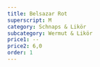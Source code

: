 ```yaml
---
title: Belsazar Rot
superscript: M
category: Schnaps & Likör
subcategory: Wermut & Likör
price1: --
price2: 6,0
order: 1
---
```

